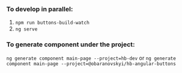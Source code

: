 ### To develop in parallel:
1. `npm run buttons-build-watch`
2. `ng serve`

### To generate component under the project:
`ng generate component main-page --project=hb-dev` or `ng generate component main-page --project=@obaranovskyi/hb-angular-buttons`

